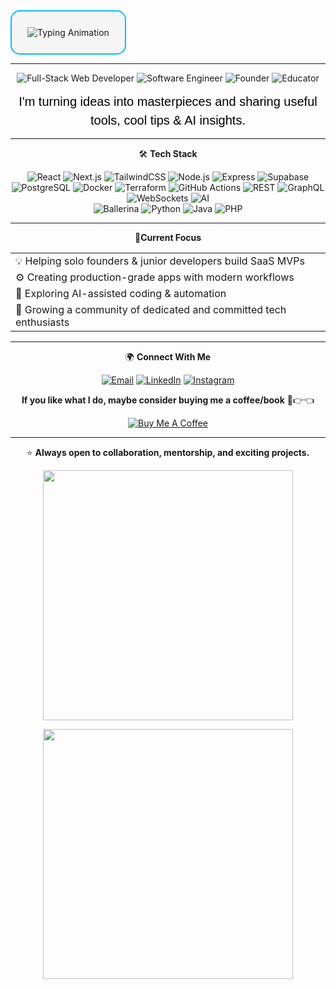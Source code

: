 <div align="center" style="border: 2px solid #00BFFF; border-radius: 15px; padding: 25px; display: inline-block; background-color: #f5f5f5;">
  <img src="https://readme-typing-svg.demolab.com?font=Montserrat&size=40&fontWeight=700&pause=0&color=00BFFF&center=true&vCenter=true&width=800&lines=Thank%20you%20for%20visiting%20my%20GitHub!%20%F0%9F%91%8B;I%20appreciate%20your%20support%20%F0%9F%98%8A" alt="Typing Animation" />
</div>



---

<div align="center">

![Full-Stack Web Developer](https://img.shields.io/badge/Full--Stack%20Web%20Developer-00BFFF?style=for-the-badge&logo=appveyor&logoColor=white)
![Software Engineer](https://img.shields.io/badge/Software%20Engineer-00BFFF?style=for-the-badge&logo=appveyor&logoColor=white)
![Founder](https://img.shields.io/badge/Founder-00BFFF?style=for-the-badge&logo=appveyor&logoColor=white)
![Educator](https://img.shields.io/badge/Educator-00BFFF?style=for-the-badge&logo=appveyor&logoColor=white)

</div>


<div align="center" style="font-family: 'Montserrat', sans-serif; font-size: 20px; color: #000000; line-height: 1.5;">
  I'm turning ideas into masterpieces and  sharing useful tools, cool tips & AI insights.
</div>




---
 <div align="center">

🛠️ **Tech Stack**

![React](https://img.shields.io/badge/React-61DAFB?style=for-the-badge&logo=react&logoColor=white) 
![Next.js](https://img.shields.io/badge/Next.js-000000?style=for-the-badge&logo=next.js&logoColor=white)
![TailwindCSS](https://img.shields.io/badge/TailwindCSS-38B2AC?style=for-the-badge&logo=tailwind-css&logoColor=white)
![Node.js](https://img.shields.io/badge/Node.js-339933?style=for-the-badge&logo=node.js&logoColor=white)
![Express](https://img.shields.io/badge/Express-000000?style=for-the-badge&logo=express&logoColor=white)
![Supabase](https://img.shields.io/badge/Supabase-3ECF8E?style=for-the-badge&logo=supabase&logoColor=white)
![PostgreSQL](https://img.shields.io/badge/PostgreSQL-4169E1?style=for-the-badge&logo=postgresql&logoColor=white)
![Docker](https://img.shields.io/badge/Docker-2496ED?style=for-the-badge&logo=docker&logoColor=white)
![Terraform](https://img.shields.io/badge/Terraform-5C6BC0?style=for-the-badge&logo=terraform&logoColor=white)
![GitHub Actions](https://img.shields.io/badge/GitHub_Actions-2088FF?style=for-the-badge&logo=github-actions&logoColor=white)
![REST](https://img.shields.io/badge/REST-FF6C37?style=for-the-badge&logo=rest-api&logoColor=white)
![GraphQL](https://img.shields.io/badge/GraphQL-E10098?style=for-the-badge&logo=graphql&logoColor=white)
![WebSockets](https://img.shields.io/badge/WebSockets-764ABC?style=for-the-badge&logo=websockets&logoColor=white)
![AI](https://img.shields.io/badge/AI-FFDC00?style=for-the-badge&logo=artificial-intelligence&logoColor=black)  
![Ballerina](https://img.shields.io/badge/Ballerina-FF5000?style=for-the-badge&logo=ballerina&logoColor=white)
![Python](https://img.shields.io/badge/Python-3776AB?style=for-the-badge&logo=python&logoColor=white)
![Java](https://img.shields.io/badge/Java-007396?style=for-the-badge&logo=java&logoColor=white)
![PHP](https://img.shields.io/badge/PHP-777BB4?style=for-the-badge&logo=php&logoColor=white)


---

 📌**Current Focus**

<p align="center">

|   |
|---|
| 💡 Helping solo founders & junior developers build SaaS MVPs |
| ⚙️ Creating production-grade apps with modern workflows       |
| 🤖 Exploring AI-assisted coding & automation                  |
| 🌱 Growing a community of dedicated and committed tech enthusiasts |

</p>



---

🌍 **Connect With Me**

[![Email](https://img.shields.io/badge/Email-c14438?style=for-the-badge&logo=gmail&logoColor=white)](mailto:indongostephen@gmail.com)
[![LinkedIn](https://img.shields.io/badge/LinkedIn-0077B5?style=for-the-badge&logo=linkedin&logoColor=white)](https://www.linkedin.com/in/stephen-indongo)
[![Instagram](https://img.shields.io/badge/Instagram-E4405F?style=for-the-badge&logo=instagram&logoColor=white)](https://www.instagram.com/stephxcode)

**If you like what I do, maybe consider buying me a coffee/book** 🥺👉👈
<p>

<a href="https://www.buymeacoffee.com/stephenindongo" target="_blank">                                  
<img src="https://img.shields.io/badge/Buy%20Me%20a%20Coffee-FF813F?style=for-the-badge&logo=buy-me-a-coffee&logoColor=white" alt="Buy Me A Coffee"/>
</a>
</p>

---

⭐️ **Always open to collaboration, mentorship, and exciting projects.**

<p align="center">
  <img src="https://github-readme-stats.vercel.app/api?username=Stephenindongo&show_icons=true&theme=default&title_color=0000FF&text_color=000000" width="400" />
</p>

<p align="center">
  <img src="https://github-readme-streak-stats.herokuapp.com/?user=Stephenindongo&theme=default&hide_border=false" width="400" />
</p>



</div>

